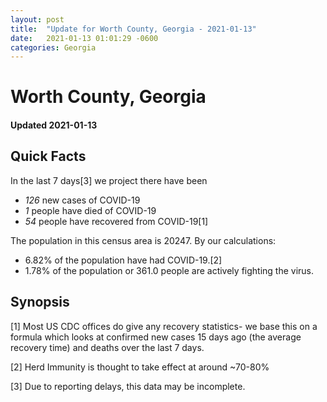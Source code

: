 ```yaml
---
layout: post
title:  "Update for Worth County, Georgia - 2021-01-13"
date:   2021-01-13 01:01:29 -0600
categories: Georgia
---
```


# Worth County, Georgia
#### Updated 2021-01-13

## Quick Facts

In the last 7 days[3] we project there have been
- *126* new cases of COVID-19
- *1* people have died of COVID-19
- *54* people have recovered from COVID-19[1]

The population in this census area is 20247. By our calculations:
- 6.82% of the population have had COVID-19.[2]
- 1.78% of the population or 361.0 people are actively fighting the virus.

## Synopsis




[1] Most US CDC offices do give any recovery statistics- we base this on a formula which looks at confirmed new cases
15 days ago (the average recovery time) and deaths over the last 7 days.

[2] Herd Immunity is thought to take effect at around ~70-80%

[3] Due to reporting delays, this data may be incomplete.
 
    